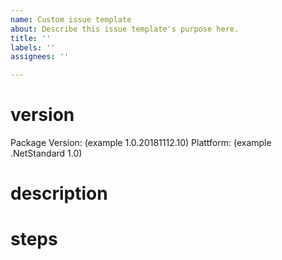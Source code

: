 ```yaml
---
name: Custom issue template
about: Describe this issue template's purpose here.
title: ''
labels: ''
assignees: ''

---
```


# version

Package Version: (example 1.0.20181112.10)
Plattform: (example .NetStandard 1.0)


# description

# steps
